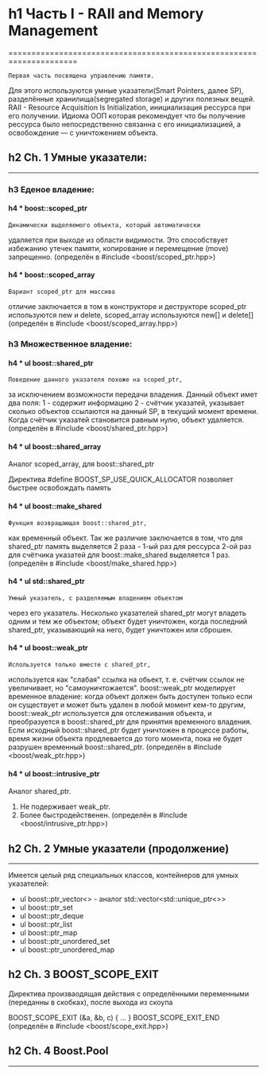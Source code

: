 # h1 Часть I - RAII and Memory Management
=====================================================================

	Первая часть посвящена управлению памяти. 
Для этого используются умные указатели(Smart Pointers, далее SP),
разделённые хранилища(segregated storage) и других 
полезных вещей.
	RAII - Resource Acquisition Is Initialization, 
инициализация рессурса при его получении. Идиома ООП
которая рекомендует что бы получение рессурса было 
непосредственно связанна с его инициализацией, 
а освобождение — с уничтожением объекта.

## h2 Ch. 1 Умные указатели:
---------------------------------------------------------------------
### h3 **Еденое владение:**
#### h4 * boost::scoped_ptr
	Динамически выделяемого объекта, который автоматически
удаляется при выходе из области видимости. Это способствует
избежанию утечек памяти, копирование и перемещение (move) 
запрещенно. 
(определён в #include <boost/scoped_ptr.hpp>)
 
#### h4 * boost::scoped_array
	Вариант scoped_ptr для массива
отличие заключается в том в конструкторе и деструкторе 
scoped_ptr используются new и delete,
scoped_array используются new[] и delete[]
(определён в #include <boost/scoped_array.hpp>)

### h3 **Множественное владение:**
#### h4 * ul boost::shared_ptr
	Поведение данного указателя похоже на scoped_ptr, 
за исключением возможности передачи владения.
Данный объект имет два поля:
1 - содержит информацию
2 - счётчик указатей, указывает сколько объектов
ссылаются на данный SP, в текущий момент времени.
Когда счётчик указатей становится равным нулю,
объект удаляется.
(определён в #include <boost/shared_ptr.hpp>)

#### h4 * ul boost::shared_array
Аналог scoped_array, для boost::shared_ptr

Директива #define BOOST_SP_USE_QUICK_ALLOCATOR
позволяет быстрее освобождать память

#### h4 * ul boost::make_shared
	Функция возвращающая boost::shared_ptr, 
как временный объект.
Так же различие заключается в том, 
что для shared_ptr память выделяется 2 раза - 
1-ый раз для рессурса
2-ой раз для счётчика указатей
для boost::make_shared выделяется 1 раз.
(определён в #include <boost/make_shared.hpp>)

#### h4 * ul std::shared_ptr 
	Умный указатель, с разделяемым владением объектом 
через его указатель. Несколько указателей 
shared_ptr могут владеть одним и тем же объектом; 
объект будет уничтожен, когда последний shared_ptr, 
указывающий на него, будет уничтожен или сброшен.

#### h4 * ul boost::weak_ptr
	Используется только вместе с shared_ptr, 
используется как "слабая" ссылка на обьект, 
т. е. счётчик ссылок не увеличивает, но 
"самоуничтожается".
	boost::weak_ptr моделирует временное владение: 
когда объект должен быть доступен только если он 
существует и может быть удален в любой момент кем-то другим,
boost::weak_ptr используется для отслеживания объекта, 
и преобразуется в boost::shared_ptr для 
принятия временного владения. Если исходный 
boost::shared_ptr будет уничтожен в процессе работы, 
время жизни объекта продлевается до того момента, 
пока не будет разрушен временный boost::shared_ptr.
(определён в #include <boost/weak_ptr.hpp>)

#### h4 * ul boost::intrusive_ptr 
Аналог shared_ptr.
1. Не подерживает weak_ptr.
2. Более быстродейственен. 
(определён в #include <boost/intrusive_ptr.hpp>)

## h2 Ch. 2 Умные указатели (продолжение)
---------------------------------------------------------------------
Имеется целый ряд специальных классов, 
контейнеров для умных указателей:

* ul boost::ptr_vector<> - аналог std::vector<std::unique_ptr<>> 
* ul boost::ptr_set
* ul boost::ptr_deque 
* ul boost::ptr_list 
* ul boost::ptr_map 
* ul boost::ptr_unordered_set
* ul boost::ptr_unordered_map 

## h2 Ch. 3 BOOST_SCOPE_EXIT
Директива произваодящая действия с определёнными 
переменными (переданны в скобках), после выхода из 
скоупа

BOOST_SCOPE_EXIT (&a, &b, c)
{
	...
}
BOOST_SCOPE_EXIT_END
(определён в #include <boost/scope_exit.hpp>)

## h2 Ch. 4 Boost.Pool
---------------------------------------------------------------------






